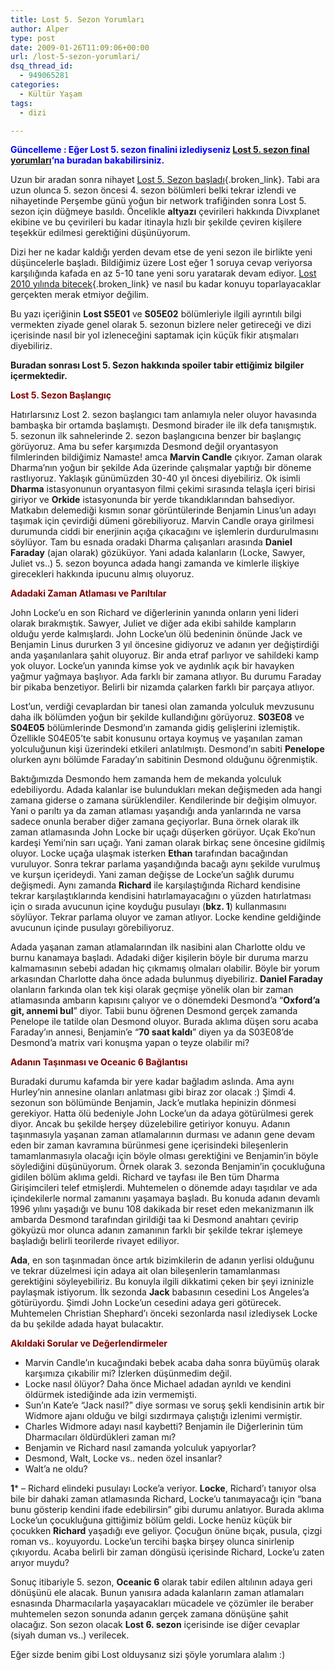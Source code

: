 ```yaml
---
title: Lost 5. Sezon Yorumları
author: Alper
type: post
date: 2009-01-26T11:09:06+00:00
url: /lost-5-sezon-yorumlari/
dsq_thread_id:
  - 949065281
categories:
  - Kültür Yaşam
tags:
  - dizi

---
```

<span style="color: rgb(0, 0, 255);"><strong>Güncelleme : Eğer Lost 5. sezon finalini izlediyseniz <a href="https://www.murekkep.org/lost-5-sezon-final-yorumlari-2493" class="broken_link">Lost 5. sezon final yorumları</a>‘na buradan bakabilirsiniz.</strong></span>

Uzun bir aradan sonra nihayet [Lost 5. Sezon başladı][1]{.broken_link}. Tabi ara uzun olunca 5. sezon öncesi 4. sezon bölümleri belki tekrar izlendi ve nihayetinde Perşembe günü yoğun bir network trafiğinden sonra Lost 5. sezon için düğmeye basıldı. Öncelikle **altyazı** çevirileri hakkında Divxplanet ekibine ve bu çevirileri bu kadar itinayla hızlı bir şekilde çeviren kişilere teşekkür edilmesi gerektiğini düşünüyorum. 

Dizi her ne kadar kaldığı yerden devam etse de yeni sezon ile birlikte yeni düşüncelerle başladı. Bildiğimiz üzere Lost eğer 1 soruya cevap veriyorsa karşılığında kafada en az 5-10 tane yeni soru yaratarak devam ediyor. [Lost 2010 yılında bitecek][2]{.broken_link} ve nasıl bu kadar konuyu toparlayacaklar gerçekten merak etmiyor değilim. 

Bu yazı içeriğinin **Lost S5E01** ve **S05E02** bölümleriyle ilgili ayrıntılı bilgi vermekten ziyade genel olarak 5. sezonun bizlere neler getireceği ve dizi içerisinde nasıl bir yol izleneceğini saptamak için küçük fikir atışmaları diyebiliriz.<!--more-->

<p class="alert">
  <strong>Buradan sonrası Lost 5. Sezon hakkında spoiler tabir ettiğimiz bilgiler içermektedir.</strong>
</p>

<span style="color: rgb(128, 0, 0);"><strong>Lost 5. Sezon Başlangıç</strong></span>

Hatırlarsınız Lost 2. sezon başlangıcı tam anlamıyla neler oluyor havasında bambaşka bir ortamda başlamıştı. Desmond birader ile ilk defa tanışmıştık. 5. sezonun ilk sahnelerinde 2. sezon başlangıcına benzer bir başlangıç görüyoruz. Ama bu sefer karşımızda Desmond değil oryantasyon filmlerinden bildiğimiz Namaste! amca **Marvin Candle** çıkıyor. Zaman olarak Dharma&#8217;nın yoğun bir şekilde Ada üzerinde çalışmalar yaptığı bir döneme rastlıyoruz. Yaklaşık günümüzden 30-40 yıl öncesi diyebiliriz. Ok isimli **Dharma** istasyonunun oryantasyon filmi çekimi sırasında telaşla içeri birisi giriyor ve **Orkide** istasyonunda bir yerde tıkandıklarından bahsediyor. Matkabın delemediği kısmın sonar görüntülerinde Benjamin Linus&#8217;un adayı taşımak için çevirdiği dümeni görebiliyoruz. Marvin Candle oraya girilmesi durumunda ciddi bir enerjinin açığa çıkacağını ve işlemlerin durdurulmasını söylüyor. Tam bu esnada oradaki Dharma çalışanları arasında **Daniel Faraday** (ajan olarak) gözüküyor. Yani adada kalanların (Locke, Sawyer, Juliet vs..) 5. sezon boyunca adada hangi zamanda ve kimlerle ilişkiye girecekleri hakkında ipucunu almış oluyoruz. 

<span style="color: rgb(128, 0, 0);"><strong>Adadaki Zaman Atlaması ve Parıltılar</strong></span>

John Locke&#8217;u en son Richard ve diğerlerinin yanında onların yeni lideri olarak bırakmıştık. Sawyer, Juliet ve diğer ada ekibi sahilde kampların olduğu yerde kalmışlardı. John Locke&#8217;un ölü bedeninin önünde Jack ve Benjamin Linus dururken 3 yıl öncesine gidiyoruz ve adanın yer değiştirdiği anda yaşanılanlara şahit oluyoruz. Bir anda etraf parlıyor ve sahildeki kamp yok oluyor. Locke&#8217;un yanında kimse yok ve aydınlık açık bir havayken yağmur yağmaya başlıyor. Ada farklı bir zamana atlıyor. Bu durumu Faraday bir pikaba benzetiyor. Belirli bir nizamda çalarken farklı bir parçaya atlıyor. 

Lost&#8217;un, verdiği cevaplardan bir tanesi olan zamanda yolculuk mevzusunu daha ilk bölümden yoğun bir şekilde kullandığını görüyoruz. **S03E08** ve **S04E05** bölümlerinde Desmond&#8217;ın zamanda gidiş gelişlerini izlemiştik. Özellikle S04E05&#8217;te sabit konusunu ortaya koymuş ve yaşanılan zaman yolculuğunun kişi üzerindeki etkileri anlatılmıştı. Desmond&#8217;ın sabiti **Penelope** olurken aynı bölümde Faraday&#8217;ın sabitinin Desmond olduğunu öğrenmiştik. 

Baktığımızda Desmondo hem zamanda hem de mekanda yolculuk edebiliyordu. Adada kalanlar ise bulundukları mekan değişmeden ada hangi zamana giderse o zamana sürüklendiler. Kendilerinde bir değişim olmuyor. Yani o parıltı ya da zaman atlaması yaşandığı anda yanlarında ne varsa sadece onunla beraber diğer zamana geçiyorlar. Buna örnek olarak ilk zaman atlamasında John Locke bir uçağı düşerken görüyor. Uçak Eko&#8217;nun kardeşi Yemi&#8217;nin sarı uçağı. Yani zaman olarak birkaç sene öncesine gidilmiş oluyor. Locke uçağa ulaşmak isterken **Ethan** tarafından bacağından vuruluyor. Sonra tekrar parlama yaşandığında bacağı aynı şekilde vurulmuş ve kurşun içerideydi. Yani zaman değişse de Locke&#8217;un sağlık durumu değişmedi. Aynı zamanda **Richard** ile karşılaştığında Richard kendisine tekrar karşılaştıklarında kendisini hatırlamayacağını o yüzden hatırlatması için o sırada avucunun içine koyduğu pusulayı (**bkz. 1**) kullanmasını söylüyor. Tekrar parlama oluyor ve zaman atlıyor. Locke kendine geldiğinde avucunun içinde pusulayı görebiliyoruz. 

Adada yaşanan zaman atlamalarından ilk nasibini alan Charlotte oldu ve burnu kanamaya başladı. Adadaki diğer kişilerin böyle bir duruma marzu kalmamasının sebebi adadan hiç çıkmamış olmaları olabilir. Böyle bir yorum arkasından Charlotte daha önce adada bulunmuş diyebiliriz. **Daniel Faraday** olanların farkında olan tek kişi olarak geçmişe yönelik olan bir zaman atlamasında ambarın kapısını çalıyor ve o dönemdeki Desmond&#8217;a &#8220;**Oxford&#8217;a git, annemi bul**&#8221; diyor. Tabii bunu öğrenen Desmond gerçek zamanda Penelope ile tatilde olan Desmond oluyor. Burada aklıma düşen soru acaba Faraday&#8217;ın annesi, Benjamin&#8217;e &#8220;**70 saat kaldı**&#8221; diyen ya da S03E08&#8217;de Desmond&#8217;a matrix vari konuşma yapan o teyze olabilir mi?

<span style="color: rgb(128, 0, 0);"><strong>Adanın Taşınması ve Oceanic 6 Bağlantısı</strong></span>

Buradaki durumu kafamda bir yere kadar bağladım aslında. Ama aynı Hurley&#8217;nin annesine olanları anlatması gibi biraz zor olacak :) Şimdi 4. sezonun son bölümünde Benjamin, Jack&#8217;e mutlaka hepinizin dönmesi gerekiyor. Hatta ölü bedeniyle John Locke&#8217;un da adaya götürülmesi gerek diyor. Ancak bu şekilde herşey düzelebilire getiriyor konuyu. Adanın taşınmasıyla yaşanan zaman atlamalarının durması ve adanın gene devam eden bir zaman kavramına bürünmesi gene içerisindeki bileşenlerin tamamlanmasıyla olacağı için böyle olması gerektiğini ve Benjamin&#8217;in böyle söylediğini düşünüyorum. Örnek olarak 3. sezonda Benjamin&#8217;in çocukluğuna gidilen bölüm aklıma geldi. Richard ve tayfası ile Ben tüm Dharma Girişimcileri telef etmişlerdi. Muhtemelen o dönemde adayı taşıdılar ve ada içindekilerle normal zamanını yaşamaya başladı. Bu konuda adanın devamlı 1996 yılını yaşadığı ve bunu 108 dakikada bir reset eden mekanizmanın ilk ambarda Desmond tarafından girildiği taa ki Desmond anahtarı çevirip gökyüzü mor olunca adanın zamanının farklı bir şekilde tekrar işlemeye başladığı belirli teorilerde rivayet ediliyor. 

**Ada**, en son taşınmadan önce artık bizimkilerin de adanın yerlisi olduğunu ve tekrar düzelmesi için adaya ait olan bileşenlerin tamamlanması gerektiğini söyleyebiliriz. Bu konuyla ilgili dikkatimi çeken bir şeyi izninizle paylaşmak istiyorum. İlk sezonda **Jack** babasının cesedini Los Angeles&#8217;a götürüyordu. Şimdi John Locke&#8217;un cesedini adaya geri götürecek. Muhtemelen Christian Shephard&#8217;ı önceki sezonlarda nasıl izlediysek Locke da bu şekilde adada hayat bulacaktır. 

<span style="color: rgb(128, 0, 0);"><strong>Akıldaki Sorular ve Değerlendirmeler</strong></span>

  * Marvin Candle&#8217;ın kucağındaki bebek acaba daha sonra büyümüş olarak karşımıza çıkabilir mi? İzlerken düşünmedim değil. 
  * Locke nasıl ölüyor? Daha önce Michael adadan ayrıldı ve kendini öldürmek istediğinde ada izin vermemişti.
  * Sun&#8217;ın Kate&#8217;e &#8220;Jack nasıl?&#8221; diye sorması ve soruş şekli kendisinin artık bir Widmore ajanı olduğu ve bilgi sızdırmaya çalıştığı izlenimi vermiştir.
  * Charles Widmore adayı nasıl kaybetti? Benjamin ile Diğerlerinin tüm Dharmacıları öldürdükleri zaman mı?
  * Benjamin ve Richard nasıl zamanda yolculuk yapıyorlar?
  * Desmond, Walt, Locke vs.. neden özel insanlar?
  * Walt&#8217;a ne oldu? 

**1*** &#8211; Richard elindeki pusulayı Locke&#8217;a veriyor. **Locke**, Richard&#8217;ı tanıyor olsa bile bir dahaki zaman atlamasında Richard, Locke&#8217;u tanımayacağı için &#8220;bana bunu gösterip kendini ifade edebilirsin&#8221; gibi durumu anlatıyor. Burada aklıma Locke&#8217;un çocukluğuna gittiğimiz bölüm geldi. Locke henüz küçük bir çocukken **Richard** yaşadığı eve geliyor. Çocuğun önüne bıçak, pusula, çizgi roman vs.. koyuyordu. Locke&#8217;un tercihi başka birşey olunca sinirlenip çıkıyordu. Acaba belirli bir zaman döngüsü içerisinde Richard, Locke&#8217;u zaten arıyor muydu? 

Sonuç itibariyle 5. sezon, **Oceanic 6** olarak tabir edilen altılının adaya geri dönüşünü ele alacak. Bunun yanısıra adada kalanların zaman atlamaları esnasında Dharmacılarla yaşayacakları mücadele ve çözümler ile beraber muhtemelen sezon sonunda adanın gerçek zamana dönüşüne şahit olacağız. Son sezon olacak **Lost 6. sezon** içerisinde ise diğer cevaplar (siyah duman vs..) verilecek. 

Eğer sizde benim gibi Lost olduysanız sizi şöyle yorumlara alalım :)

 [1]: https://www.murekkep.org/lost-5-sezon-basliyor-894
 [2]: https://www.murekkep.org/lost-2010-yilinda-bitecek-289